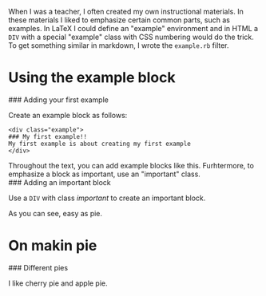 When I was a teacher, I often created my own instructional materials. In these
materials I liked to emphasize certain common parts, such as examples. In
LaTeX I could define an "example" environment and in HTML a `DIV` with a
special "example" class with CSS numbering would do the trick. To get
something similar in markdown, I wrote the `example.rb` filter. 

# Using the example block

<div class="example">
### Adding your first example

Create an example block as follows:
~~~{.markdown}
<div class="example">
### My first example!!
My first example is about creating my first example
</div>
~~~
</div>

<div class="important">
Throughout the text, you can add example blocks like this. Furhtermore, to
emphasize a block as important, use an "important" class.
</div>

<div class="example">
### Adding an important block

Use a `DIV` with class *important* to create an important block.
</div>

As you can see, easy as pie.

# On makin pie

<div class="example">
### Different pies

I like cherry pie and apple pie.
</div>
